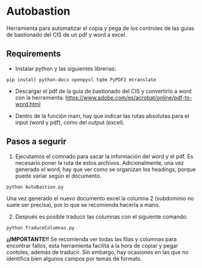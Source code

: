 # Autobastion

Herramienta para automatizar el copia y pega de los controles de las guias de bastionado del CIS de un pdf y word a excel.

## Requirements

- Instalar python y las siguientes librerias:

```shell
pip install python-docx openpyxl tqdm PyPDF2 mtranslate
```
- Descargar el pdf de la guia de bastionado del CIS y convertirlo a word con la herramienta: https://www.adobe.com/es/acrobat/online/pdf-to-word.html

- Dentro de la función main, hay que indicar las rutas absolutas para el input (word y pdf), como del output (excel).

## Pasos a segurir

1. Ejecutamos el comnado para sacar la información del word y el pdf. Es necesario poner la ruta de estos archivos. Adicionalmente, una vez generado el word, hay que ver como se organizan los headings, porque puede variar según el documento.

```shell
python AutoBastion.py
```
Una vez generado el nuevo documento excel la columna 2 (subdominio no suele ser precisa), por lo que se recomienda hacerla a mano.

2. Después es posible traducir las columnas con el siguiente comando:

```shell
python TraduceColumnas.py
```
**¡¡IMPORTANTE!!** Se recomienda ver todas las filas y columnas para encontrar fallos, esta herramienta facilita a la hora de copiar y pegar contoles, además de traducir. Sin embargo, hay ocasiones en las que no identifica bien algunos campos por temas de formato.